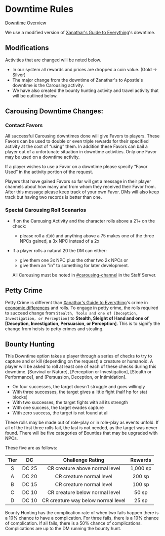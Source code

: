  # Downtime Rules
[Downtime Overview](13.01%20Downtime%20Overview.md)

 We use a modified version of [Xanathar's Guide to Everything](https://www.dndbeyond.com/sources/xgte)'s downtime. 
 
 ## Modifications
 Activities that are changed will be noted below.
 - In our system all rewards and prices are dropped a coin value. (Gold -> Silver) 
 - The major change from the downtime of Zanathar's to Apostle's downtime is the Carousing activity. 
 - We have also created the bounty hunting activity and travel activity that will be outlined below.

## Carousing Downtime Changes:

### Contact Favors
All successful Carousing downtimes done will give Favors to players. These Favors can be used to double or even triple rewards for their specified activity at the cost of “using” them. In addition these Favors can bail a player out of a unfortunate situation in downtime activities. Only one Favor may be used on a downtime activity.

If a player wishes to use a Favor on a downtime please specify “Favor Used” in the activity portion of the request. 

Players that have gained Favors so far will get a message in their player channels about how many and from whom they received their Favor from. After this message please keep track of your own Favor. DMs will also keep track but having two records is better than one. 

### Special Carousing Roll Scenarios
- If on the Carousing Activity and the character rolls above a 21+ on the check:
  - please roll a `d100` and anything above a 75 makes one of the three NPCs gained, a 3x NPC instead of a 2x
- If a player rolls a natural 20 the DM can either:
  - give them one 3x NPC plus the other two 2x NPCs or 
  - give them an "in" to something for later development. 
  
  All Carousing must be noted in [#carousing-channel](https://discord.com/channels/1003109601035690064/1048723906510463008) in the Staff Server.

## Petty Crime
Petty Crime is different than [Xanathar's Guide to Everything](https://www.dndbeyond.com/sources/xgte)'s crime in [economic differences](../15%20System%20Mechanics/15.05%20Economy%20Changes.md) and rolls. To engage in petty crime, the rolls required to succeed change from `Stealth, Tools and one of [Deception, Investigation, or Perception]` to **Stealth, Sleight of Hand and one of [Deception, Investigation, Persuasion, or Perception]**. This is to signify the change from heists to petty crimes and stealing.

## Bounty Hunting
This Downtime option takes a player through a series of checks to try to capture and or kill (depending on the request) a creature or humanoid. A player will be asked to roll at least one of each of these checks during this downtime. [Survival or Nature], [Perception or Investigation], [Stealth or Performance], and [Persuasion, Deception, or Intimidation]. 

- On four successes, the target doesn’t struggle and goes willingly
- With three successes, the target gives a little fight (half hp for stat blocks)
- With two successes, the target fights with all its strength
- With one success, the target evades capture
- With zero success, the target is not found at all

These rolls may be made out of role-play or in role-play as events unfold. If all of the first three rolls fail, the last is not needed, as the target was never found. There will be five categories of Bounties that may be upgraded with NPCs. 

These five are as follows:

Tier | DC | Challenge Rating | Rewards
:--: | :--: | :--: | :--:
S | DC 25 | CR creature above normal level | 1,000 sp
A | DC 20 | CR creature normal level | 200 sp
B | DC 15 | CR creature normal level | 100 sp
C | DC 10 | CR creature below normal level | 50 sp
D | DC 10 | CR creature way below normal level | 25 sp

Bounty Hunting has the complication rate of when two fails happen there is a 10% chance to have a complication. For three fails, there is a 10% chance of complication. If all fails, there is a 50% chance of complications. Complications are up to the DM running the bounty hunt.
